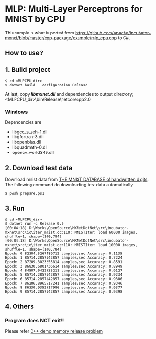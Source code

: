 ﻿# MLP: Multi-Layer Perceptrons for MNIST by CPU

This sample is what is ported from https://github.com/apache/incubator-mxnet/blob/master/cpp-package/example/mlp_cpu.cpp to C#.

## How to use?

## 1. Build project

````
$ cd <MLPCPU_dir>
$ dotnet build --configuration Release
````

At last, copy ***libmxnet.dll*** and dependencies to output directory; &lt;MLPCPU_dir&gt;\bin\Release\netcoreapp2.0

### Windows

Depencencies are 

* libgcc_s_seh-1.dll
* libgfortran-3.dll
* libopenblas.dll
* libquadmath-0.dll
* opencv_world349.dll

## 2. Download test data

Download mnist data from [THE MNIST DATABASE of handwritten digits](http://yann.lecun.com/exdb/mnist/).</br>
The following command do downloading test data automatically.

````
$ pwsh prepare.ps1
````

## 3. Run

````
$ cd <MLPCPU_dir>
$ dotnet run -c Release 0.9
[00:04:18] D:\Works\OpenSource\MXNetDotNet\src\incubator-mxnet\src\io\iter_mnist.cc:110: MNISTIter: load 60000 images, shuffle=1, shape=(100,784)
[00:04:18] D:\Works\OpenSource\MXNetDotNet\src\incubator-mxnet\src\io\iter_mnist.cc:110: MNISTIter: load 10000 images, shuffle=1, shape=(100,784)
Epoch: 0 82304.5267489712 samples/sec Accuracy: 0.1135
Epoch: 1 85714.2857142857 samples/sec Accuracy: 0.7224
Epoch: 2 87209.3023255814 samples/sec Accuracy: 0.8591
Epoch: 3 86830.6801736614 samples/sec Accuracy: 0.8949
Epoch: 4 84507.0422535211 samples/sec Accuracy: 0.9127
Epoch: 5 85714.2857142857 samples/sec Accuracy: 0.9234
Epoch: 6 85714.2857142857 samples/sec Accuracy: 0.9306
Epoch: 7 86206.8965517241 samples/sec Accuracy: 0.9346
Epoch: 8 86330.9352517986 samples/sec Accuracy: 0.9377
Epoch: 9 85714.2857142857 samples/sec Accuracy: 0.9398
````

## 4. Others

### Program does NOT exit!!

Please refer [C++ demo memory release problem](https://github.com/apache/incubator-mxnet/issues/7973)
